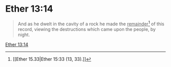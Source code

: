 # Ether 13:14

> And as he dwelt in the cavity of a rock he made the <u>remainder</u>[^a] of this record, viewing the destructions which came upon the people, by night.

[Ether 13:14](https://www.churchofjesuschrist.org/study/scriptures/bofm/ether/13?lang=eng&id=p14#p14)


[^a]: [[Ether 15.33|Ether 15:33 (13, 33).]]
